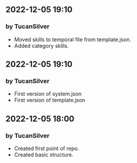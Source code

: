## 2022-12-05 19:10
### by TucanSilver
- Moved skills to temporal file from template.json.
- Added category skills.

## 2022-12-05 19:10
### by TucanSilver
- First version of system.json
- First version of template.json

## 2022-12-05 18:00
### by TucanSilver
- Created first point of repo.
- Created basic structure.
